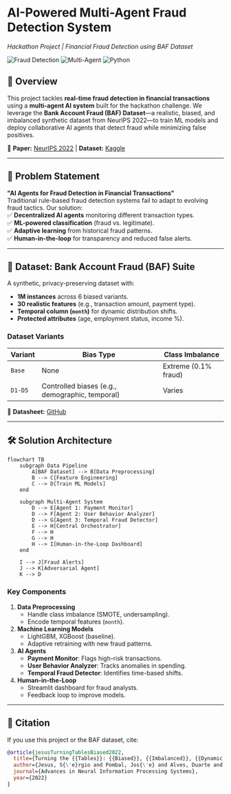 # **AI-Powered Multi-Agent Fraud Detection System**  
*Hackathon Project | Financial Fraud Detection using BAF Dataset*  

![Fraud Detection](https://img.shields.io/badge/domain-fraud_detection-red) ![Multi-Agent](https://img.shields.io/badge/architecture-multi_agent-blue) ![Python](https://img.shields.io/badge/python-3.7%2B-green)  

## **📌 Overview**  
This project tackles **real-time fraud detection in financial transactions** using a **multi-agent AI system** built for the hackathon challenge. We leverage the **Bank Account Fraud (BAF) Dataset**—a realistic, biased, and imbalanced synthetic dataset from NeurIPS 2022—to train ML models and deploy collaborative AI agents that detect fraud while minimizing false positives.  

🔗 **Paper:** [NeurIPS 2022](https://arxiv.org/abs/2211.13358) | **Dataset:** [Kaggle](https://www.kaggle.com/datasets/feedzai/bank-account-fraud)  

---

## **🎯 Problem Statement**  
**"AI Agents for Fraud Detection in Financial Transactions"**  
Traditional rule-based fraud detection systems fail to adapt to evolving fraud tactics. Our solution:  
✅ **Decentralized AI agents** monitoring different transaction types.  
✅ **ML-powered classification** (fraud vs. legitimate).  
✅ **Adaptive learning** from historical fraud patterns.  
✅ **Human-in-the-loop** for transparency and reduced false alerts.  


---

## **📂 Dataset: Bank Account Fraud (BAF) Suite**  
A synthetic, privacy-preserving dataset with:  
- **1M instances** across 6 biased variants.  
- **30 realistic features** (e.g., transaction amount, payment type).  
- **Temporal column (`month`)** for dynamic distribution shifts.  
- **Protected attributes** (age, employment status, income %).  

### **Dataset Variants**  
| Variant | Bias Type | Class Imbalance |  
|---------|-----------|-----------------|  
| `Base`  | None      | Extreme (0.1% fraud) |  
| `D1-D5` | Controlled biases (e.g., demographic, temporal) | Varies |  

📄 **Datasheet:** [GitHub](https://github.com/feedzai/bank-account-fraud/blob/main/documents/datasheet.pdf)  

---

## **🛠️ Solution Architecture**  
```mermaid
flowchart TB
    subgraph Data Pipeline
        A[BAF Dataset] --> B[Data Preprocessing]
        B --> C[Feature Engineering]
        C --> D[Train ML Models]
    end

    subgraph Multi-Agent System
        D --> E[Agent 1: Payment Monitor]
        D --> F[Agent 2: User Behavior Analyzer]
        D --> G[Agent 3: Temporal Fraud Detector]
        E --> H[Central Orchestrator]
        F --> H
        G --> H
        H --> I[Human-in-the-Loop Dashboard]
    end

    I --> J[Fraud Alerts]
    J --> K[Adversarial Agent]
    K --> D
```

### **Key Components**  
1. **Data Preprocessing**  
   - Handle class imbalance (SMOTE, undersampling).  
   - Encode temporal features (`month`).  
2. **Machine Learning Models**  
   - LightGBM, XGBoost (baseline).  
   - Adaptive retraining with new fraud patterns.  
3. **AI Agents**  
   - **Payment Monitor**: Flags high-risk transactions.  
   - **User Behavior Analyzer**: Tracks anomalies in spending.  
   - **Temporal Fraud Detector**: Identifies time-based shifts.  
4. **Human-in-the-Loop**  
   - Streamlit dashboard for fraud analysts.  
   - Feedback loop to improve models.  


---

## **📜 Citation**  
If you use this project or the BAF dataset, cite:  
```bibtex
@article{jesusTurningTablesBiased2022,
  title={Turning the {{Tables}}: {{Biased}}, {{Imbalanced}}, {{Dynamic Tabular Datasets}} for {{ML Evaluation}}},
  author={Jesus, S{\'e}rgio and Pombal, Jos{\'e} and Alves, Duarte and Cruz, Andr{\'e} and Saleiro, Pedro and Ribeiro, Rita P. and Gama, Jo{\~a}o and Bizarro, Pedro},
  journal={Advances in Neural Information Processing Systems},
  year={2022}
}
```

